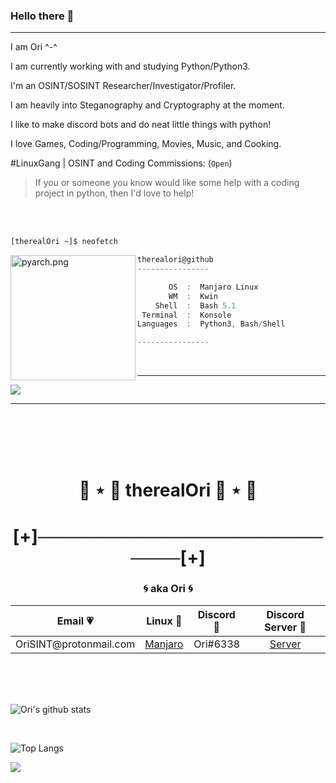 ### Hello there 👋
__ __

I am Ori ^-^

I am currently working with and studying Python/Python3.

I'm an OSINT/SOSINT Researcher/Investigator/Profiler.

I am heavily into Steganography and Cryptography at the moment.

I like to make discord bots and do neat little things with python!

I love Games, Coding/Programming, Movies, Music, and Cooking.

#LinuxGang | OSINT and Coding Commissions: (`Open`)

> If you or someone you know would like some help with a coding project in python, then I'd love to help!

<br />
<br />

```bash
[therealOri ~]$ neofetch
```

<img align="left" src="https://user-images.githubusercontent.com/45724082/133650932-ef134e6f-3bbe-4dd9-92d6-098a14cba5d3.png" alt="pyarch.png" width="200" /> 

```csharp
therealori@github
----------------

       OS  :  Manjaro Linux
       WM  :  Kwin
    Shell  :  Bash 5.1
 Terminal  :  Konsole
Languages  :  Python3, Bash/Shell

----------------
```

<br />

---

![](https://komarev.com/ghpvc/?username=therealOri&color=blueviolet&style-plastic)

__ __

<br />
<br />
<br />
<br />


<h1 align="center">🦊 ⋆ 🎀 therealOri 🎀 ⋆ 🦊</h1>
<h1 align="center">[+]───────────────────────────[+]</h1>
<h3 align="center">🌀 aka Ori 🌀</h3>
<p align="center">
	<table align="center">
	    <thead>
	        <tr>
	            <th align="center">Email 💗</th>
	            <th align="center">Linux 💙</th>
	            <th align="center">Discord 💜</th>
		    <th align="center">Discord Server 💚</th>
	        </tr>
	    </thead>
	    <tbody>
	        <tr>
	            <td align="left">OriSINT@protonmail.com</td>
	            <td align="center"><a href="https://manjaro.org/get-manjaro/" target="_blank">Manjaro</a></td></td>
	            <td align="right">Ori#6338</td>
		    <td align="center"><a href="https://discord.gg/ewpUxbqVXK" target="_blank">Server</a></td></td>
	        </tr>
	    </tbody>
	</table align="center">
</p>
<br />
<br />
<br />

![Ori's github stats](https://github-readme-stats.vercel.app/api?username=therealOri&theme=radical)

<br />

![Top Langs](https://github-readme-stats.vercel.app/api/top-langs/?username=therealOri&exclude_repo=Aang)

![](https://hit.yhype.me/github/profile?user_id=45724082)
